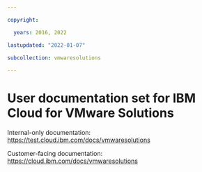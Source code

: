 ```yaml
---

copyright:

  years: 2016, 2022

lastupdated: "2022-01-07"

subcollection: vmwaresolutions

---
```


# User documentation set for IBM Cloud for VMware Solutions

Internal-only documentation: https://test.cloud.ibm.com/docs/vmwaresolutions

Customer-facing documentation: https://cloud.ibm.com/docs/vmwaresolutions
